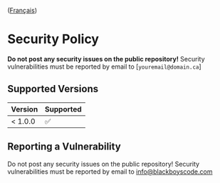([Français](#sécurité))

# Security Policy

**Do not post any security issues on the public repository!** Security vulnerabilities must be reported by email to [`youremail@domain.ca`]

## Supported Versions

| Version | Supported          |
| ------- | ------------------ |
| < 1.0.0 | :white_check_mark: |

## Reporting a Vulnerability

Do not post any security issues on the public repository! Security vulnerabilities must be reported by email to [info@blackboyscode.com](mailto:info@blackboyscode.com)